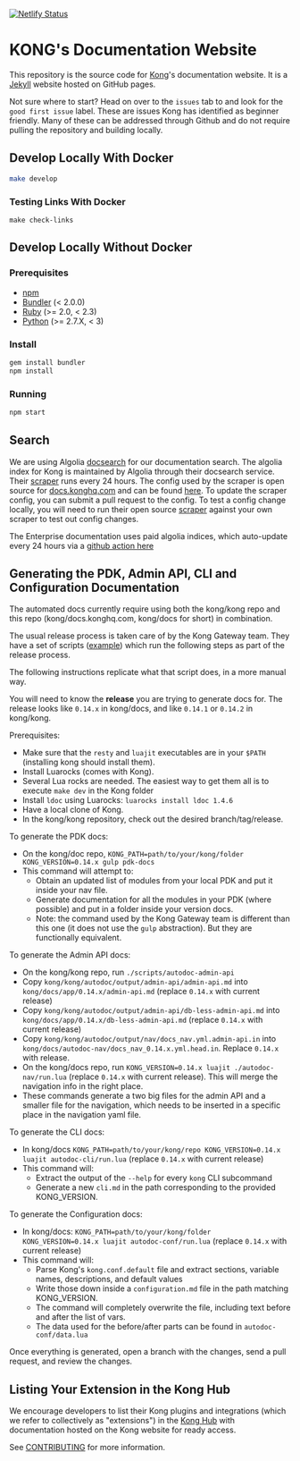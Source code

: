 [![Netlify Status](https://api.netlify.com/api/v1/badges/ae60f2a4-488e-4771-b24a-c26badc5f45d/deploy-status)](https://app.netlify.com/sites/kongdocs/deploys)

# KONG's Documentation Website

This repository is the source code for [Kong](https://github.com/Kong/kong)'s documentation website. It is a [Jekyll](https://jekyllrb.com/) website hosted on GitHub pages.

Not sure where to start? Head on over to the `issues` tab to and look for the `good first issue` label. These are issues Kong has identified as beginner friendly. Many of these can be addressed through Github and do not require pulling the repository and building locally.


## Develop Locally With Docker

>
```bash
make develop
```

### Testing Links With Docker

>
```
make check-links
```

## Develop Locally Without Docker

### Prerequisites

- [npm](https://www.npmjs.com/)
- [Bundler](https://bundler.io/) (< 2.0.0)
- [Ruby](https://www.ruby-lang.org) (>= 2.0, < 2.3)
- [Python](https://www.python.org) (>= 2.7.X, < 3)

### Install

>
```bash
gem install bundler
npm install
```

### Running

>
```bash
npm start
```

## Search

We are using Algolia [docsearch](https://www.algolia.com/docsearch) for our
documentation search. The algolia index for Kong is maintained by Algolia through their
docsearch service. Their [scraper](https://github.com/algolia/docsearch-scraper)
runs every 24 hours. The config used by the scraper is open source for
[docs.konghq.com](docs.konghq.com) and can be found [here](https://github.com/algolia/docsearch-configs/blob/master/configs/getkong.json).
To update the scraper config, you can submit a pull request to the config. To
test a config change locally, you will need to run their open source
[scraper](https://github.com/algolia/docsearch-scraper) against your own
scraper to test out config changes.

The Enterprise documentation uses paid algolia indices, which auto-update every
24 hours via a [github action here](/.github/workflows/algolia.yml)

## Generating the PDK, Admin API, CLI and Configuration Documentation

The automated docs currently require using both the kong/kong repo and this repo (kong/docs.konghq.com, kong/docs for short) in combination.

The usual release process is taken care of by the Kong Gateway team. They have a set of scripts ([example](https://github.com/Kong/kong/blob/more-scripts/scripts/make-rc1-release#L471-L589))
which run the following steps as part of the release process.

The following instructions replicate what that script does, in a more manual way.

You will need to know the **release** you are trying to generate docs for. The release looks
like `0.14.x` in kong/docs, and like `0.14.1` or `0.14.2` in kong/kong.

Prerequisites:
- Make sure that the `resty` and `luajit` executables are in your `$PATH` (installing kong should install them).
- Install Luarocks (comes with Kong).
- Several Lua rocks are needed. The easiest way to get them all is to execute `make dev` in the Kong folder
- Install `ldoc` using Luarocks: `luarocks install ldoc 1.4.6`
- Have a local clone of Kong.
- In the kong/kong repository, check out the desired branch/tag/release.

To generate the PDK docs:
- On the kong/doc repo, `KONG_PATH=path/to/your/kong/folder KONG_VERSION=0.14.x gulp pdk-docs`
- This command will attempt to:
  * Obtain an updated list of modules from your local PDK and put it inside
    your nav file.
  * Generate documentation for all the modules in your PDK (where possible) and
    put in a folder inside your version docs.
  * Note: the command used by the Kong Gateway team is different than this one (it does not use the `gulp` abstraction). But they are functionally equivalent.

To generate the Admin API docs:
- On the kong/kong repo, run `./scripts/autodoc-admin-api`
- Copy `kong/kong/autodoc/output/admin-api/admin-api.md` into `kong/docs/app/0.14.x/admin-api.md` (replace `0.14.x` with current release)
- Copy `kong/kong/autodoc/output/admin-api/db-less-admin-api.md` into `kong/docs/app/0.14.x/db-less-admin-api.md` (replace `0.14.x` with current release)
- Copy `kong/kong/autodoc/output/nav/docs_nav.yml.admin-api.in` into `kong/docs/autodoc-nav/docs_nav_0.14.x.yml.head.in`. Replace `0.14.x` with release.
- On the kong/docs repo, run `KONG_VERSION=0.14.x luajit ./autodoc-nav/run.lua` (replace `0.14.x` with current release). This will merge the navigation
  info in the right place.
- These commands generate a two big files for the admin API and a smaller file for the navigation, which needs to be inserted in a
  specific place in the navigation yaml file.

To generate the CLI docs:
- In kong/docs `KONG_PATH=path/to/your/kong/repo KONG_VERSION=0.14.x luajit autodoc-cli/run.lua` (replace `0.14.x` with current release)
- This command will:
  * Extract the output of the `--help` for every `kong` CLI subcommand
  * Generate a new `cli.md` in the path corresponding to the provided KONG_VERSION.

To generate the Configuration docs:
- In kong/docs: `KONG_PATH=path/to/your/kong/folder KONG_VERSION=0.14.x luajit autodoc-conf/run.lua` (replace `0.14.x` with current release)
- This command will:
  * Parse Kong's `kong.conf.default` file and extract sections, variable names, descriptions, and default values
  * Write those down inside a `configuration.md` file in the path matching KONG_VERSION.
  * The command will completely overwrite the file, including text before and after the list of vars.
  * The data used for the before/after parts can be found in `autodoc-conf/data.lua`

Once everything is generated, open a branch with the changes, send a pull request, and review the changes.

## Listing Your Extension in the Kong Hub

We encourage developers to list their Kong plugins and integrations (which
we refer to collectively as "extensions") in the
[Kong Hub](https://docs.konghq.com/hub) with documentation hosted
on the Kong website for ready access.

See [CONTRIBUTING](https://github.com/Kong/docs.konghq.com/blob/master/CONTRIBUTING.md#contributing-to-kong-documentation-and-the-kong-hub) for more information.
